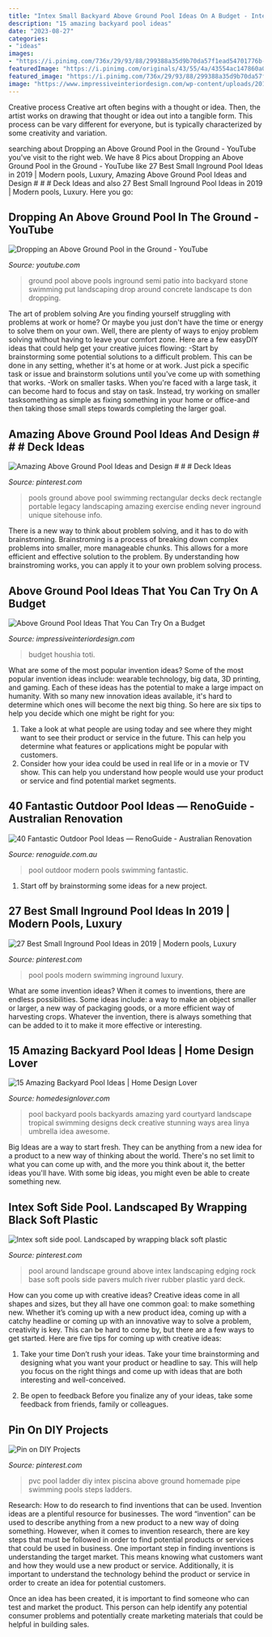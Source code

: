 ```yaml
---
title: "Intex Small Backyard Above Ground Pool Ideas On A Budget - Intex Soft Side Pool. Landscaped By Wrapping Black Soft Plastic"
description: "15 amazing backyard pool ideas"
date: "2023-08-27"
categories:
- "ideas"
images:
- "https://i.pinimg.com/736x/29/93/88/299388a35d9b70da57f1ead54701776b--pool-ideas-pvc-pipes.jpg"
featuredImage: "https://i.pinimg.com/originals/43/55/4a/43554ac147860a0f79853f63b1e16482.jpg"
featured_image: "https://i.pinimg.com/736x/29/93/88/299388a35d9b70da57f1ead54701776b--pool-ideas-pvc-pipes.jpg"
image: "https://www.impressiveinteriordesign.com/wp-content/uploads/2019/05/Gallery-by-Premier-Pools-and-Spas.jpg"
---
```



Creative process
Creative art often begins with a thought or idea. Then, the artist works on drawing that thought or idea out into a tangible form. This process can be vary different for everyone, but is typically characterized by some creativity and variation.

	

		
searching about Dropping an Above Ground Pool in the Ground - YouTube you've visit to the right web. We have 8 Pics about Dropping an Above Ground Pool in the Ground - YouTube like 27 Best Small Inground Pool Ideas in 2019 | Modern pools, Luxury, Amazing Above Ground Pool Ideas and Design # # # Deck Ideas and also 27 Best Small Inground Pool Ideas in 2019 | Modern pools, Luxury. Here you go:
		
    
## Dropping An Above Ground Pool In The Ground - YouTube

<img loading=lazy src="https://i.ytimg.com/vi/lJXVqwD6-Kc/maxresdefault.jpg" onerror="this.onerror=null;this.src='https://tse3.mm.bing.net/th?id=OIP.pKn0rEiRMVkgAP6lWGrphgHaEK&amp;pid=15.1';" alt="Dropping an Above Ground Pool in the Ground - YouTube">

_Source: youtube.com_

>ground pool above pools inground semi patio into backyard stone swimming put landscaping drop around concrete landscape ts don dropping. 

	

The art of problem solving
Are you finding yourself struggling with problems at work or home? Or maybe you just don't have the time or energy to solve them on your own. Well, there are plenty of ways to enjoy problem solving without having to leave your comfort zone. Here are a few easyDIY ideas that could help get your creative juices flowing: 
-Start by brainstorming some potential solutions to a difficult problem. This can be done in any setting, whether it's at home or at work. Just pick a specific task or issue and brainstorm solutions until you've come up with something that works. 
-Work on smaller tasks. When you're faced with a large task, it can become hard to focus and stay on task. Instead, try working on smaller tasksomething as simple as fixing something in your home or office-and then taking those small steps towards completing the larger goal.

    
## Amazing Above Ground Pool Ideas And Design # # # Deck Ideas

<img loading=lazy src="https://i.pinimg.com/originals/43/55/4a/43554ac147860a0f79853f63b1e16482.jpg" onerror="this.onerror=null;this.src='https://tse4.mm.bing.net/th?id=OIP.MaCiTGKw_nUlWM96ai-h2AHaJ4&amp;pid=15.1';" alt="Amazing Above Ground Pool Ideas and Design # # # Deck Ideas">

_Source: pinterest.com_

>pools ground above pool swimming rectangular decks deck rectangle portable legacy landscaping amazing exercise ending never inground unique sitehouse info. 

	

There is a new way to think about problem solving, and it has to do with brainstroming. Brainstroming is a process of breaking down complex problems into smaller, more manageable chunks. This allows for a more efficient and effective solution to the problem. By understanding how brainstroming works, you can apply it to your own problem solving process.

    
## Above Ground Pool Ideas That You Can Try On A Budget

<img loading=lazy src="https://www.impressiveinteriordesign.com/wp-content/uploads/2019/05/Gallery-by-Premier-Pools-and-Spas.jpg" onerror="this.onerror=null;this.src='https://tse1.mm.bing.net/th?id=OIP.HrfljycZfq0uvXVzTBJRqAHaFF&amp;pid=15.1';" alt="Above Ground Pool Ideas That You Can Try On a Budget">

_Source: impressiveinteriordesign.com_

>budget houshia toti. 

	

What are some of the most popular invention ideas?
Some of the most popular invention ideas include: wearable technology, big data, 3D printing, and gaming. Each of these ideas has the potential to make a large impact on humanity. With so many new innovation ideas available, it's hard to determine which ones will become the next big thing. So here are six tips to help you decide which one might be right for you: 
1) Take a look at what people are using today and see where they might want to see their product or service in the future. This can help you determine what features or applications might be popular with customers. 
2) Consider how your idea could be used in real life or in a movie or TV show. This can help you understand how people would use your product or service and find potential market segments.

    
## 40 Fantastic Outdoor Pool Ideas — RenoGuide - Australian Renovation

<img loading=lazy src="https://static1.squarespace.com/static/55bebb51e4b036c52ebe8c45/t/561b4abde4b0de0a9251cf16/1461737344537/luxurious+modern+pool+system" onerror="this.onerror=null;this.src='https://tse3.mm.bing.net/th?id=OIP.VnSuxWBcq4u8rcV2pFPGgwHaIZ&amp;pid=15.1';" alt="40 Fantastic Outdoor Pool Ideas — RenoGuide - Australian Renovation">

_Source: renoguide.com.au_

>pool outdoor modern pools swimming fantastic. 

	

1. Start off by brainstorming some ideas for a new project.

    
## 27 Best Small Inground Pool Ideas In 2019 | Modern Pools, Luxury

<img loading=lazy src="https://i.pinimg.com/736x/b7/6f/9b/b76f9bb42fc84d7d9df30e010eabad2f.jpg" onerror="this.onerror=null;this.src='https://tse1.mm.bing.net/th?id=OIP.uBM6eQQ5xkkXC3dCyH4DWAHaJ3&amp;pid=15.1';" alt="27 Best Small Inground Pool Ideas in 2019 | Modern pools, Luxury">

_Source: pinterest.com_

>pool pools modern swimming inground luxury. 

	

What are some invention ideas?
When it comes to inventions, there are endless possibilities. Some ideas include: a way to make an object smaller or larger, a new way of packaging goods, or a more efficient way of harvesting crops. Whatever the invention, there is always something that can be added to it to make it more effective or interesting.

    
## 15 Amazing Backyard Pool Ideas | Home Design Lover

<img loading=lazy src="https://homedesignlover.com/wp-content/uploads/2013/05/2-linya-yard-backyard-pools.jpg" onerror="this.onerror=null;this.src='https://tse2.mm.bing.net/th?id=OIP.8dN16XWPKyLHNQQqKk6XjwHaEi&amp;pid=15.1';" alt="15 Amazing Backyard Pool Ideas | Home Design Lover">

_Source: homedesignlover.com_

>pool backyard pools backyards amazing yard courtyard landscape tropical swimming designs deck creative stunning ways area linya umbrella idea awesome. 

	

Big Ideas are a way to start fresh. They can be anything from a new idea for a product to a new way of thinking about the world. There's no set limit to what you can come up with, and the more you think about it, the better ideas you'll have. With some big ideas, you might even be able to create something new.

    
## Intex Soft Side Pool. Landscaped By Wrapping Black Soft Plastic

<img loading=lazy src="https://i.pinimg.com/736x/29/93/88/299388a35d9b70da57f1ead54701776b--pool-ideas-pvc-pipes.jpg" onerror="this.onerror=null;this.src='https://tse1.mm.bing.net/th?id=OIP.b-j1hT6UW9mw-6mSgP075QHaFj&amp;pid=15.1';" alt="Intex soft side pool. Landscaped by wrapping black soft plastic">

_Source: pinterest.com_

>pool around landscape ground above intex landscaping edging rock base soft pools side pavers mulch river rubber plastic yard deck. 

	

How can you come up with creative ideas?
Creative ideas come in all shapes and sizes, but they all have one common goal: to make something new. Whether it’s coming up with a new product idea, coming up with a catchy headline or coming up with an innovative way to solve a problem, creativity is key. This can be hard to come by, but there are a few ways to get started. Here are five tips for coming up with creative ideas:
1. Take your time
Don’t rush your ideas. Take your time brainstorming and designing what you want your product or headline to say. This will help you focus on the right things and come up with ideas that are both interesting and well-conceived.

2. Be open to feedback
Before you finalize any of your ideas, take some feedback from friends, family or colleagues.

    
## Pin On DIY Projects

<img loading=lazy src="https://i.pinimg.com/originals/99/02/df/9902df01685a1698f3a7a4bd60631c9c.jpg" onerror="this.onerror=null;this.src='https://tse3.mm.bing.net/th?id=OIP.clwpOKx105NzaSXEeI69cAHaJ4&amp;pid=15.1';" alt="Pin on DIY Projects">

_Source: pinterest.com_

>pvc pool ladder diy intex piscina above ground homemade pipe swimming pools steps ladders. 

	

Research: How to do research to find inventions that can be used.
Invention ideas are a plentiful resource for businesses. The word “invention” can be used to describe anything from a new product to a new way of doing something. However, when it comes to invention research, there are key steps that must be followed in order to find potential products or services that could be used in business. 
One important step in finding inventions is understanding the target market. This means knowing what customers want and how they would use a new product or service. Additionally, it is important to understand the technology behind the product or service in order to create an idea for potential customers. 

Once an idea has been created, it is important to find someone who can test and market the product. This person can help identify any potential consumer problems and potentially create marketing materials that could be helpful in building sales.

